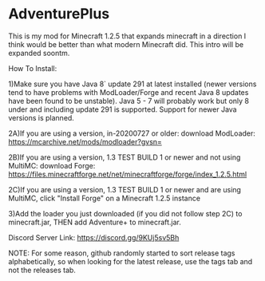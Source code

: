 # AdventurePlus

This is my mod for Minecraft 1.2.5 that expands minecraft in a direction I think would be better than what modern Minecraft did. This intro will be expanded soontm.


How To Install:


1)Make sure you have Java 8` update 291 at latest installed (newer versions tend to have problems with ModLoader/Forge and recent Java 8 updates have been found to be unstable). Java 5 - 7 will probably work but only 8 under and including update 291 is supported. Support for newer Java versions is planned.

2A)If you are using a version, in-20200727 or older: download ModLoader: https://mcarchive.net/mods/modloader?gvsn=

2B)If you are using a version, 1.3 TEST BUILD 1 or newer and not using MultiMC: download Forge: https://files.minecraftforge.net/net/minecraftforge/forge/index_1.2.5.html

2C)If you are using a version, 1.3 TEST BUILD 1 or newer and are using MultiMC, click "Install Forge" on a Minecraft 1.2.5 instance

3)Add the loader you just downloaded (if you did not follow step 2C) to minecraft.jar, THEN add Adventure+ to minecraft.jar. 

Discord Server Link: https://discord.gg/9KUj5sv5Bh

NOTE: For some reason, github randomly started to sort release tags alphabetically, so when looking for the latest release, use the tags tab and not the releases tab.
